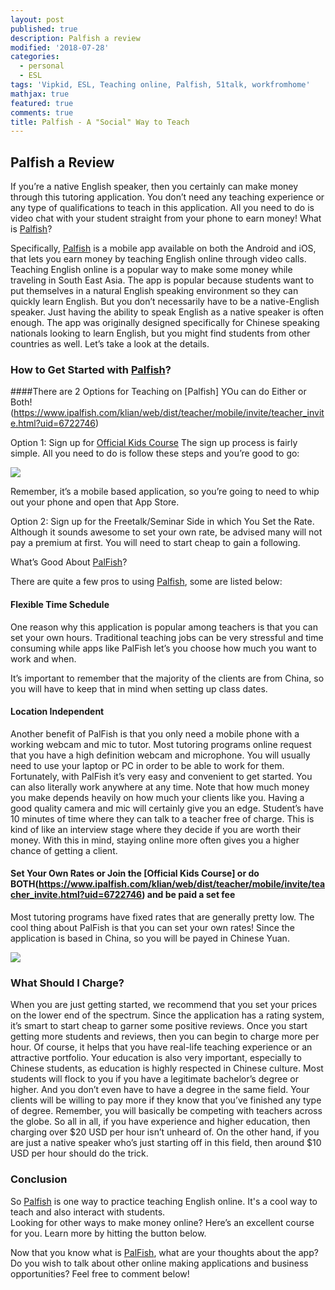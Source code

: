 ```yaml
---
layout: post
published: true
description: Palfish a review
modified: '2018-07-28'
categories:
  - personal
  - ESL
tags: 'Vipkid, ESL, Teaching online, Palfish, 51talk, workfromhome'
mathjax: true
featured: true
comments: true
title: Palfish - A "Social" Way to Teach
---
```

## Palfish a Review

If you’re a native English speaker, then you certainly can make money through this tutoring application.
You don’t need any teaching experience or any type of qualifications to teach in this application.
All you need to do is video chat with your student straight from your phone to earn money!
What is [Palfish](https://www.ipalfish.com/klian/web/dist/teacher/mobile/invite/teacher_invite.html?uid=6722746)? 

Specifically, [Palfish](https://www.ipalfish.com/klian/web/dist/teacher/mobile/invite/teacher_invite.html?uid=6722746) is a mobile app available on both the Android and iOS, that lets you earn money by teaching English online through video calls.
Teaching English online is a popular way to make some money while traveling in South East Asia.
The app is popular because students want to put themselves in a natural English speaking environment so they can quickly learn English.
But you don’t necessarily have to be a native-English speaker.
Just having the ability to speak English as a native speaker is often enough. 
The app was originally designed specifically for Chinese speaking nationals looking to learn English, but you might find students from other countries as well.
Let’s take a look at the details.

### How to Get Started with [Palfish](https://www.ipalfish.com/klian/web/dist/teacher/mobile/invite/teacher_invite.html?uid=6722746)?

####There are 2 Options for Teaching on [Palfish]  YOu can do Either or Both!(https://www.ipalfish.com/klian/web/dist/teacher/mobile/invite/teacher_invite.html?uid=6722746)

Option 1:  Sign up for [Official Kids Course](https://www.ipalfish.com/klian/web/dist/teacher/mobile/invite/teacher_invite.html?uid=6722746)  The sign up process is fairly simple. All you need to do is follow these steps and you’re good to go:

[![]({{site.baseurl}}/images/Official%20Kids%20COurse.jpg)](https://www.ipalfish.com/klian/web/dist/teacher/mobile/invite/teacher_invite.html?uid=6722746)

Remember, it’s a mobile based application, so you’re going to need to whip out your phone and open that App Store.

Option 2: Sign up for the Freetalk/Seminar Side in which You Set the Rate.
Although it sounds awesome to set your own rate, be advised many will not pay a premium at first.  You will need to start cheap to gain a following.

What’s Good About [PalFish](https://www.ipalfish.com/klian/web/dist/teacher/mobile/invite/teacher_invite.html?uid=6722746)?

There are quite a few pros to using [Palfish](https://www.ipalfish.com/klian/web/dist/teacher/mobile/invite/teacher_invite.html?uid=6722746), some are listed below:

#### Flexible Time Schedule
One reason why this application is popular among teachers is that you can set your own hours.
Traditional teaching jobs can be very stressful and time consuming while apps like PalFish let’s you choose how much you want to work and when.

It’s important to remember that the majority of the clients are from China, so you will have to keep that in mind when setting up class dates. 

#### Location Independent
Another benefit of PalFish is that you only need a mobile phone with a working webcam and mic to tutor.
Most tutoring programs online request that you have a high definition webcam and microphone.
You will usually need to use your laptop or PC in order to be able to work for them. 
Fortunately, with PalFish it’s very easy and convenient to get started. You can also literally work anywhere at any time.
Note that how much money you make depends heavily on how much your clients like you.
Having a good quality camera and mic will certainly give you an edge.
Student’s have 10 minutes of time where they can talk to a teacher free of charge.
This is kind of like an interview stage where they decide if you are worth their money.
With this in mind, staying online more often gives you a higher chance of getting a client.

#### Set Your Own Rates or Join the [Official Kids Course] or do BOTH(https://www.ipalfish.com/klian/web/dist/teacher/mobile/invite/teacher_invite.html?uid=6722746) and be paid a set fee

Most tutoring programs have fixed rates that are generally pretty low.
The cool thing about PalFish is that you can set your own rates!
Since the application is based in China, so you will be payed in Chinese Yuan.

![]({{site.baseurl}}/images/palfishteacher1.jpg)

### What Should I Charge? 

When you are just getting started, we recommend that you set your prices on the lower end of the spectrum.
Since the application has a rating system, it’s smart to start cheap to garner some positive reviews.
Once you start getting more students and reviews, then you can begin to charge more per hour.
Of course, it helps that you have real-life teaching experience or an attractive portfolio.
Your education is also very important, especially to Chinese students, as education is highly respected in Chinese culture. 
Most students will flock to you if you have a legitimate bachelor’s degree or higher. And you don’t even have to have a degree in the same field.
Your clients will be willing to pay more if they know that you’ve finished any type of degree.
Remember, you will basically be competing with teachers across the globe. 
So all in all, if you have experience and higher education, then charging over $20 USD per hour isn’t unheard of.
On the other hand, if you are just a native speaker who’s just starting off in this field, then around $10 USD per hour should do the trick.

### Conclusion

So [Palfish](https://www.ipalfish.com/klian/web/dist/teacher/mobile/invite/teacher_invite.html?uid=6722746) is one way to practice teaching English online.
It's a cool way to teach and also interact with students.  
Looking for other ways to make money online? Here’s an excellent course for you. Learn more by hitting the button below.

Now that you know what is [PalFish](https://www.ipalfish.com/klian/web/dist/teacher/mobile/invite/teacher_invite.html?uid=6722746), what are your thoughts about the app? 
Do you wish to talk about other online making applications and business opportunities? 
Feel free to comment below!
